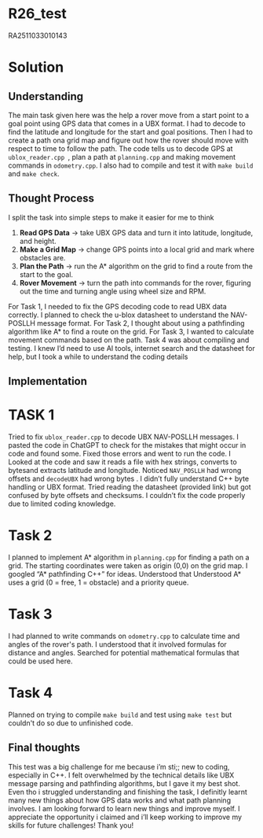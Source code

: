 # R26_test
RA2511033010143
# Solution
## Understanding
The main task given here was the help a rover move from a start point to a goal point using GPS data that comes in a UBX format. I had to decode to find the latitude and longitude for the start and goal positions. Then I had to create a path ona  grid map and figure out how the rover should move with respect to time to follow the path. The code tells us to decode GPS at ``ublox_reader.cpp ``, plan a path at ``planning.cpp`` and making movement commands in ``odometry.cpp``. I also had to compile and test it with ``make build`` and ``make check``.

## Thought Process
I split the task into simple steps to make it easier for me to think

1. **Read GPS Data** → take UBX GPS data and turn it into latitude, longitude, and height.  
2. **Make a Grid Map** → change GPS points into a local grid and mark where obstacles are.  
3. **Plan the Path** → run the A* algorithm on the grid to find a route from the start to the goal.  
4. **Rover Movement** → turn the path into commands for the rover, figuring out the time and turning angle using wheel size and RPM.
   
For Task 1, I needed to fix the GPS decoding code to read UBX data correctly. I planned to check the u-blox datasheet to understand the NAV-POSLLH message format. For Task 2, I thought about using a pathfinding algorithm like A* to find a route on the grid. For Task 3, I wanted to calculate movement commands based on the path. Task 4 was about compiling and testing. I knew I’d need to use AI tools, internet search and the datasheet for help, but I took a while to understand the coding details

## Implementation
# TASK 1
Tried to fix ``ublox_reader.cpp`` to decode UBX NAV-POSLLH messages. I pasted the code in ChatGPT to check for the mistakes that might occur in code and found some. Fixed those errors and went to run the code.
I Looked at the code and saw it reads a file with hex strings, converts to bytesand extracts latitude and longitude. Noticed ``NAV_POSLLH`` had wrong offsets and ``decodeUBX`` had wrong bytes .
I didn’t fully understand C++ byte handling or UBX format. Tried reading the datasheet (provided link) but got confused by byte offsets and checksums. I couldn’t fix the code properly due to limited coding knowledge.
# Task 2
I planned to implement A* algorithm in ``planning.cpp`` for finding a path on a grid. The starting coordinates were taken as origin (0,0) on the grid map. I googled “A* pathfinding C++” for ideas. Understood that Understood A* uses a grid (0 = free, 1 = obstacle) and a priority queue.
# Task 3
I had planned to write commands on ``odometry.cpp`` to calculate time and angles of the rover's path. I understood that it involved formulas for distance and angles. Searched for potential mathematical formulas that could be used here.
# Task 4
Planned on trying to compile ``make build`` and test using ``make test`` but couldn't do so due to unfinished code.


## Final thoughts
This test was a big challenge for me because i’m sti;; new to coding, especially in C++. I felt overwhelmed by the technical details like UBX message parsing and pathfinding algorithms, but I gave it my best shot.
Even tho i struggled understanding and finishing the task, I definitly learnt many new things about how GPS data works and what path planning involves. I am looking forward to learn new things and improve myself. 
I appreciate the opportunity i claimed and i’ll keep working to improve my skills for future challenges! Thank you!


